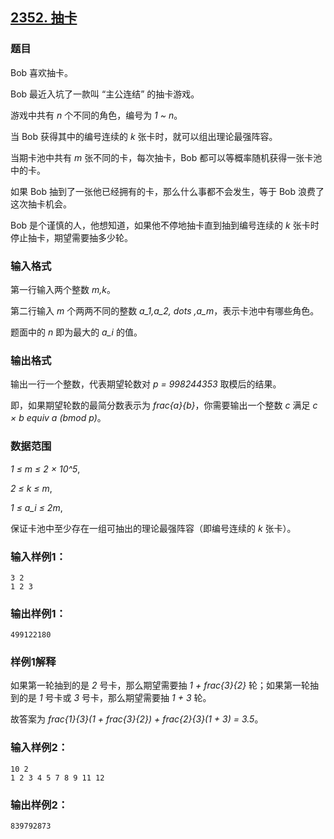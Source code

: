## [2352. 抽卡](https://www.acwing.com/problem/content/2354/)

### 题目

Bob 喜欢抽卡。

Bob 最近入坑了一款叫 “主公连结” 的抽卡游戏。

游戏中共有 *n* 个不同的角色，编号为 *1 ~ n*。

当 Bob 获得其中的编号连续的 *k* 张卡时，就可以组出理论最强阵容。

当期卡池中共有 *m* 张不同的卡，每次抽卡，Bob 都可以等概率随机获得一张卡池中的卡。

如果 Bob 抽到了一张他已经拥有的卡，那么什么事都不会发生，等于 Bob 浪费了这次抽卡机会。

Bob 是个谨慎的人，他想知道，如果他不停地抽卡直到抽到编号连续的 *k* 张卡时停止抽卡，期望需要抽多少轮。

### 输入格式

第一行输入两个整数 *m,k*。

第二行输入 *m* 个两两不同的整数 *a_1,a_2, dots ,a_m*，表示卡池中有哪些角色。

题面中的 *n* 即为最大的 *a_i* 的值。

### 输出格式

输出一行一个整数，代表期望轮数对 *p = 998244353* 取模后的结果。

即，如果期望轮数的最简分数表示为 *frac{a}{b}*，你需要输出一个整数 *c* 满足 *c × b equiv a (bmod p)*。

### 数据范围

*1 ≤ m ≤ 2 × 10^5*,

*2 ≤ k ≤ m*,

*1 ≤ a_i ≤ 2m*,

保证卡池中至少存在一组可抽出的理论最强阵容（即编号连续的 *k* 张卡）。

### 输入样例1：

```
3 2
1 2 3
```

### 输出样例1：

```
499122180
```

### 样例1解释

如果第一轮抽到的是 *2* 号卡，那么期望需要抽 *1 + frac{3}{2}* 轮；如果第一轮抽到的是 *1* 号卡或 *3* 号卡，那么期望需要抽 *1 + 3* 轮。

故答案为 *frac{1}{3}(1 + frac{3}{2}) + frac{2}{3}(1 + 3) = 3.5*。

### 输入样例2：

```
10 2
1 2 3 4 5 7 8 9 11 12
```

### 输出样例2：

```
839792873
```
